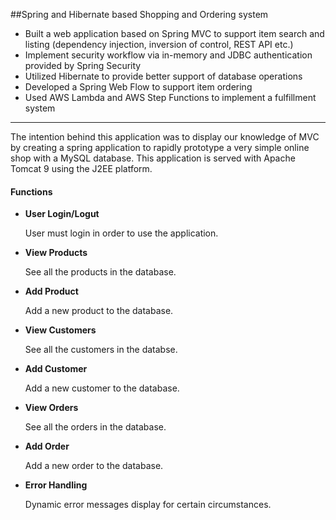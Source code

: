 ##Spring and Hibernate based Shopping and Ordering system

- Built a web application based on Spring MVC to support item search and listing (dependency injection, inversion of control, REST API etc.)
- Implement security workflow via in-memory and JDBC authentication provided by Spring Security
- Utilized Hibernate to provide better support of database operations
- Developed a Spring Web Flow to support item ordering
- Used AWS Lambda and AWS Step Functions to implement a fulfillment system
<hr/>

The intention behind this application was to display our knowledge of MVC by creating a spring application to rapidly prototype a very
simple online shop with a MySQL database. This application is served with Apache Tomcat 9 using the J2EE platform.

#### Functions
* **User Login/Logut**

  User must login in order to use the application.
* **View Products**

   See all the products in the database.
* **Add Product**

    Add a new product to the database.
* **View Customers**

    See all the customers in the databse.
* **Add Customer**

    Add a new customer to the database.
* **View Orders**

    See all the orders in the database.
* **Add Order**

    Add a new order to the database.
* **Error Handling**

    Dynamic error messages display for certain circumstances.
